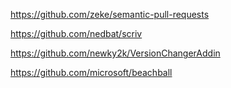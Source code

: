 https://github.com/zeke/semantic-pull-requests

https://github.com/nedbat/scriv

https://github.com/newky2k/VersionChangerAddin

https://github.com/microsoft/beachball
